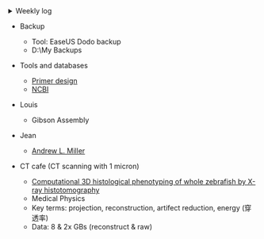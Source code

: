 <details><summary>Weekly log</summary>
<p>

### 2020
* 12/10-11: 報到，任務釐清
* 12/14-18: setup micro-manager, basic feature tests
* 12/21-25: Z stage setup; auto-exposure; CT cafe (delta micro CT)
* 12/28-31: auto-focus; burst acquisition; 
</p></details>

* Backup
  * Tool: EaseUS Dodo backup
  * D:\My Backups

* Tools and databases
  * [Primer design](https://www.ncbi.nlm.nih.gov/tools/primer-blast/)
  * [NCBI](https://www.ncbi.nlm.nih.gov/)

* Louis
  * Gibson Assembly

* Jean
  * [Andrew L. Miller](https://life-sci.ust.hk/team/andrew-l-miller/)

* CT cafe (CT scanning with 1 micron)
  * [Computational 3D histological phenotyping of whole zebrafish by X-ray histotomography](https://elifesciences.org/articles/44898)
  * Medical Physics
  * Key terms: projection, reconstruction, artifect reduction, energy (穿透率)
  * Data: 8 & 2x GBs (reconstruct & raw)


